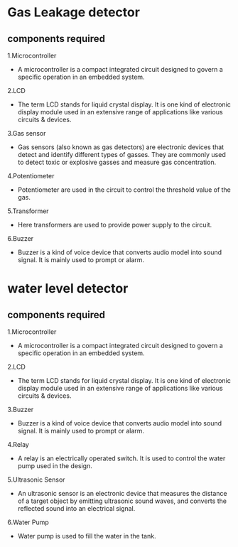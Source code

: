 # Gas Leakage detector

## components required
1.Microcontroller
* A microcontroller is a compact integrated circuit designed to govern a specific operation in an embedded system.

2.LCD
* The term LCD stands for liquid crystal display. It is one kind of electronic display module used in an extensive range of applications like various circuits & devices.

3.Gas sensor
* Gas sensors (also known as gas detectors) are electronic devices that detect and identify different types of gasses. They are commonly used to detect toxic or explosive gasses and measure gas concentration.

4.Potentiometer
* Potentiometer are used in the circuit to control the threshold value of the gas.

5.Transformer
* Here transformers are used to provide power supply to the circuit.

6.Buzzer
* Buzzer is a kind of voice device that converts audio model into sound signal. It is mainly used to prompt or alarm. 


# water level detector

## components required
1.Microcontroller
* A microcontroller is a compact integrated circuit designed to govern a specific operation in an embedded system.

2.LCD
* The term LCD stands for liquid crystal display. It is one kind of electronic display module used in an extensive range of applications like various circuits & devices.

3.Buzzer
* Buzzer is a kind of voice device that converts audio model into sound signal. It is mainly used to prompt or alarm. 

4.Relay
* A relay is an electrically operated switch. It is used to control the water pump used in the design.

5.Ultrasonic Sensor 
* An ultrasonic sensor is an electronic device that measures the distance of a target object by emitting ultrasonic sound waves, and converts the reflected sound into an electrical signal.

6.Water Pump
* Water pump is used to fill the water in the tank.







